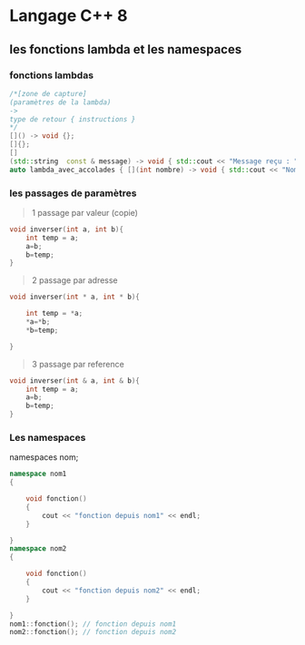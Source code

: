 # Langage C++ 8

##  les fonctions lambda et les namespaces

### fonctions lambdas

```c++
/*[zone de capture]
(paramètres de la lambda) 
-> 
type de retour { instructions }
*/
[]() -> void {}; 
[]{}; 
[]
(std::string  const & message) -> void { std::cout << "Message reçu : " << message << std::endl; }; 
auto lambda_avec_accolades { [](int nombre) -> void { std::cout << "Nombre reçu : " << nombre << std::endl; } }; 

``` 

### les passages de paramètres

>1 passage par valeur (copie)
```c ++ 
void inverser(int a, int b){
	int temp = a;
	a=b;
	b=temp;
}
```

> 2 passage par adresse

```c ++ 
void inverser(int * a, int * b){

	int temp = *a;
	*a=*b;
	*b=temp;

}

``` 

>3 passage par reference
```c ++ 
void inverser(int & a, int & b){
	int temp = a;
	a=b;
	b=temp;
}
```

### Les namespaces

namespaces nom; 

```c++
namespace nom1
{ 

    void fonction()
    { 
	    cout << "fonction depuis nom1" << endl;
    } 

} 
namespace nom2
{ 

    void fonction()
    { 
	    cout << "fonction depuis nom2" << endl;
    } 

} 
nom1::fonction(); // fonction depuis nom1
nom2::fonction(); // fonction depuis nom2

```
